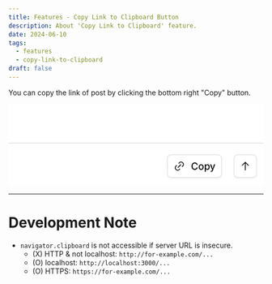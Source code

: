 ```yaml
---
title: Features - Copy Link to Clipboard Button
description: About 'Copy Link to Clipboard' feature.
date: 2024-06-10
tags:
  - features
  - copy-link-to-clipboard
draft: false
---
```


You can copy the link of post by clicking the bottom right "Copy" button.

![Bottom Right Buttons](assets/bottom-right-buttons.png)

---

# Development Note

- `navigator.clipboard` is not accessible if server URL is insecure.
    - (X) HTTP & not localhost: `http://for-example.com/...`
    - (O) localhost: `http://localhost:3000/...`
    - (O) HTTPS: `https://for-example.com/...`
